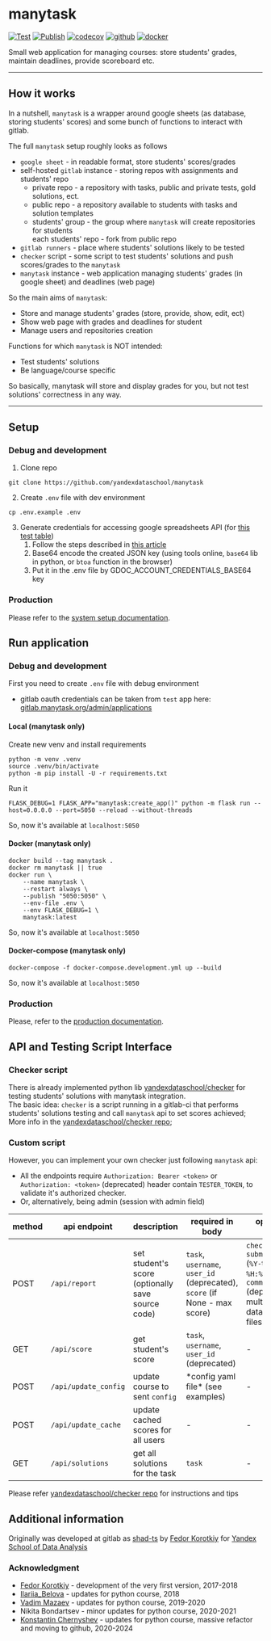 # manytask

[![Test](https://github.com/yandexdataschool/manytask/actions/workflows/test.yml/badge.svg)](https://github.com/yandexdataschool/manytask/actions/workflows/test.yml)
[![Publish](https://github.com/yandexdataschool/manytask/actions/workflows/publish.yml/badge.svg)](https://github.com/yandexdataschool/manytask/actions/workflows/publish.yml)
[![codecov](https://codecov.io/gh/yandexdataschool/manytask/branch/main/graph/badge.svg?token=3F9J850FX2)](https://codecov.io/gh/yandexdataschool/manytask)
[![github](https://img.shields.io/github/v/release/yandexdataschool/manytask?logo=github&display_name=tag&sort=semver)](https://github.com/yandexdataschool/manytask/releases)
[![docker](https://img.shields.io/docker/v/manytask/manytask?label=docker&logo=docker&sort=semver)](https://hub.docker.com/r/manytask/manytask)


Small web application for managing courses: store students' grades, maintain deadlines, provide scoreboard etc.

---

## How it works

In a nutshell, `manytask` is a wrapper around google sheets (as database, storing students' scores) and some bunch of functions to interact with gitlab.

The full `manytask` setup roughly looks as follows

* `google sheet` - in readable format, store students' scores/grades
* self-hosted `gitlab` instance - storing repos with assignments and students' repo  
  * private repo - a repository with tasks, public and private tests, gold solutions, ect.
  * public repo - a repository available to students with tasks and solution templates
  * students' group - the group where `manytask` will create repositories for students  
    each students' repo - fork from public repo
* `gitlab runners` - place where students' solutions likely to be tested 
* `checker` script - some script to test students' solutions and push scores/grades to the `manytask`  
* `manytask` instance - web application managing students' grades (in google sheet) and deadlines (web page)  

So the main aims of `manytask`:
* Store and manage students' grades (store, provide, show, edit, ect)
* Show web page with grades and deadlines for student
* Manage users and repositories creation

Functions for which `manytask` is NOT intended:
* Test students' solutions
* Be language/course specific


So basically, manytask will store and display grades for you, but not test solutions' correctness in any way. 


---


## Setup

### Debug and development 

1. Clone repo
```shell
git clone https://github.com/yandexdataschool/manytask
```

2. Create `.env` file with dev environment
```shell
cp .env.example .env
```

3. Generate credentials for accessing google spreadsheets API (for [this test table](https://docs.google.com/spreadsheets/d/1cRah9NC5Nl7_NyzttC3Q5BtrnbdO6KyaG7gx5ZGusTM/edit#gid=0))
    1. Follow the steps described in [this article](https://medium.com/@a.marenkov/how-to-get-credentials-for-google-sheets-456b7e88c430)
    2. Base64 encode the created JSON key (using tools online, `base64` lib in python, or `btoa` function in the browser)
    3. Put it in the .env file by GDOC_ACCOUNT_CREDENTIALS_BASE64 key


### Production

Please refer to the [system setup documentation](./docs/system_setup.md).


## Run application

### Debug and development 

First you need to create `.env` file with debug environment

* gitlab oauth credentials can be taken from `test` app here: [gitlab.manytask.org/admin/applications](https://gitlab.manytask.org/admin/applications/)


#### Local (manytask only)

Create new venv and install requirements 
```shell
python -m venv .venv
source .venv/bin/activate
python -m pip install -U -r requirements.txt
```

Run it
```shell
FLASK_DEBUG=1 FLASK_APP="manytask:create_app()" python -m flask run --host=0.0.0.0 --port=5050 --reload --without-threads
```

So, now it's available at `localhost:5050`

#### Docker (manytask only)
```shell
docker build --tag manytask .
docker rm manytask || true
docker run \
    --name manytask \
    --restart always \
    --publish "5050:5050" \
    --env-file .env \
    --env FLASK_DEBUG=1 \
    manytask:latest
```

So, now it's available at `localhost:5050` 


#### Docker-compose (manytask only)
```shell
docker-compose -f docker-compose.development.yml up --build
```

So, now it's available at `localhost:5050` 


### Production 

Please, refer to the [production documentation](./docs/production.md).


## API and Testing Script Interface 

### Checker script 

There is already implemented python lib [yandexdataschool/checker](https://github.com/yandexdataschool/checker) for testing students' solutions with manytask integration.  
The basic idea: `checker` is a script running in a gitlab-ci that performs students' solutions testing and call `manytask` api to set scores achieved;
More info in the [yandexdataschool/checker repo](https://github.com/yandexdataschool/checker);

### Custom script 
However, you can implement your own checker just following `manytask` api:

* All the endpoints require `Authorization: Bearer <token>` or `Authorization: <token>` (deprecated) header contain `TESTER_TOKEN`, to validate it's authorized checker. 
* Or, alternatively, being admin (session with admin field) 
  
| method | api endpoint                | description                                       | required in body                                                          | optional in body                                                                                                      | return                                                               |
|--------|-----------------------------|---------------------------------------------------|---------------------------------------------------------------------------|-----------------------------------------------------------------------------------------------------------------------|----------------------------------------------------------------------|
| POST   | `/api/report`               | set student's score (optionally save source code) | `task`, `username`, `user_id` (deprecated), `score` (if None - max score) | `check_deadline`, `submit_time` (`%Y-%m-%d %H:%M:%S%z`), `commit_time` (deprecated), multipart/form-data source files | `user_id`, `username`, `task`, `score`, `commit_time`, `submit_time` |
| GET    | `/api/score`                | get student's score                               | `task`, `username`, `user_id` (deprecated)                                | -                                                                                                                     | `user_id`, `username`, `task`, `score`                               |
| POST   | `/api/update_config`        | update course to sent `config`                    | \*config yaml file\* (see examples)                                       | -                                                                                                                     | -                                                                    |
| POST   | `/api/update_cache`         | update cached scores for all users                | -                                                                         | -                                                                                                                     | -                                                                    |
| GET    | `/api/solutions`            | get all solutions for the task                    | `task`                                                                    | -                                                                                                                     | zip archive file with solutions                                      |

Please refer [yandexdataschool/checker repo](https://github.com/yandexdataschool/checker) for instructions and  tips


## Additional information

Originally was developed at gitlab as [shad-ts](https://gitlab.com/slon/shad-ts/) by [Fedor Korotkiy](https://github.com/slon) for [Yandex School of Data Analysis](https://yandexdataschool.com/) 

### Acknowledgment 

* [Fedor Korotkiy](https://github.com/slon) - development of the very first version, 2017-2018
* [Ilariia_Belova](https://github.com/jhilary) - updates for python course, 2018
* [Vadim Mazaev](https://github.com/GreenRiverRUS) - updates for python course, 2019-2020
* Nikita Bondartsev - minor updates for python course, 2020-2021
* [Konstantin Chernyshev](https://github.com/k4black) - updates for python course, massive refactor and moving to github, 2020-2024
